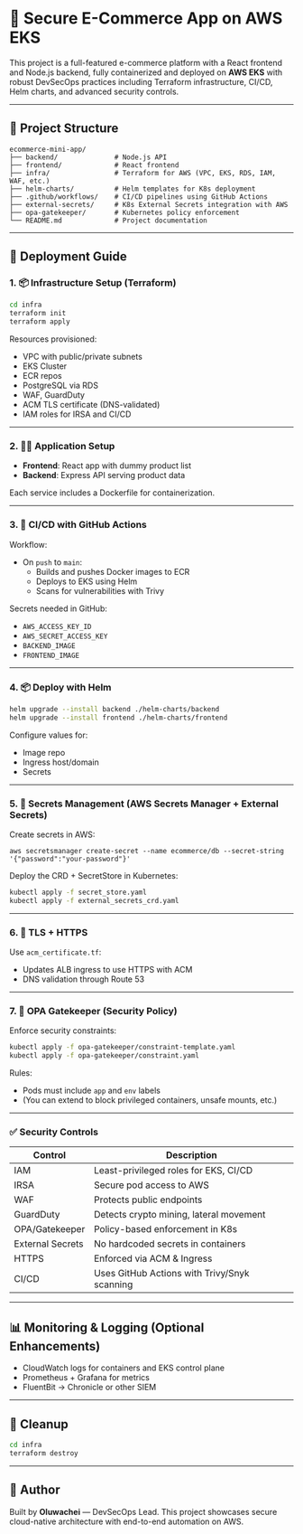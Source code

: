 # 🛒 Secure E-Commerce App on AWS EKS

This project is a full-featured e-commerce platform with a React frontend and Node.js backend, fully containerized and deployed on **AWS EKS** with robust DevSecOps practices including Terraform infrastructure, CI/CD, Helm charts, and advanced security controls.

---

## 📁 Project Structure

```
ecommerce-mini-app/
├── backend/              # Node.js API
├── frontend/             # React frontend
├── infra/                # Terraform for AWS (VPC, EKS, RDS, IAM, WAF, etc.)
├── helm-charts/          # Helm templates for K8s deployment
├── .github/workflows/    # CI/CD pipelines using GitHub Actions
├── external-secrets/     # K8s External Secrets integration with AWS
├── opa-gatekeeper/       # Kubernetes policy enforcement
└── README.md             # Project documentation
```

---

## 🚀 Deployment Guide

### 1. 📦 Infrastructure Setup (Terraform)

```bash
cd infra
terraform init
terraform apply
```

Resources provisioned:
- VPC with public/private subnets
- EKS Cluster
- ECR repos
- PostgreSQL via RDS
- WAF, GuardDuty
- ACM TLS certificate (DNS-validated)
- IAM roles for IRSA and CI/CD

---

### 2. 🧑‍💻 Application Setup

- **Frontend**: React app with dummy product list
- **Backend**: Express API serving product data

Each service includes a Dockerfile for containerization.

---

### 3. 🔁 CI/CD with GitHub Actions

Workflow:
- On `push` to `main`:
  - Builds and pushes Docker images to ECR
  - Deploys to EKS using Helm
  - Scans for vulnerabilities with Trivy

Secrets needed in GitHub:
- `AWS_ACCESS_KEY_ID`
- `AWS_SECRET_ACCESS_KEY`
- `BACKEND_IMAGE`
- `FRONTEND_IMAGE`

---

### 4. 📦 Deploy with Helm

```bash
helm upgrade --install backend ./helm-charts/backend
helm upgrade --install frontend ./helm-charts/frontend
```

Configure values for:
- Image repo
- Ingress host/domain
- Secrets

---

### 5. 🔐 Secrets Management (AWS Secrets Manager + External Secrets)

Create secrets in AWS:
```
aws secretsmanager create-secret --name ecommerce/db --secret-string '{"password":"your-password"}'
```

Deploy the CRD + SecretStore in Kubernetes:
```bash
kubectl apply -f secret_store.yaml
kubectl apply -f external_secrets_crd.yaml
```

---

### 6. 🔐 TLS + HTTPS

Use `acm_certificate.tf`:
- Updates ALB ingress to use HTTPS with ACM
- DNS validation through Route 53

---

### 7. 📏 OPA Gatekeeper (Security Policy)

Enforce security constraints:
```bash
kubectl apply -f opa-gatekeeper/constraint-template.yaml
kubectl apply -f opa-gatekeeper/constraint.yaml
```

Rules:
- Pods must include `app` and `env` labels
- (You can extend to block privileged containers, unsafe mounts, etc.)

---

### ✅ Security Controls

| Control | Description |
|--------|-------------|
| IAM | Least-privileged roles for EKS, CI/CD |
| IRSA | Secure pod access to AWS |
| WAF | Protects public endpoints |
| GuardDuty | Detects crypto mining, lateral movement |
| OPA/Gatekeeper | Policy-based enforcement in K8s |
| External Secrets | No hardcoded secrets in containers |
| HTTPS | Enforced via ACM & Ingress |
| CI/CD | Uses GitHub Actions with Trivy/Snyk scanning |

---

## 📊 Monitoring & Logging (Optional Enhancements)

- CloudWatch logs for containers and EKS control plane
- Prometheus + Grafana for metrics
- FluentBit → Chronicle or other SIEM

---

## 🧼 Cleanup

```bash
cd infra
terraform destroy
```

---

## 🧠 Author

Built by **Oluwachei** — DevSecOps Lead. This project showcases secure cloud-native architecture with end-to-end automation on AWS.


